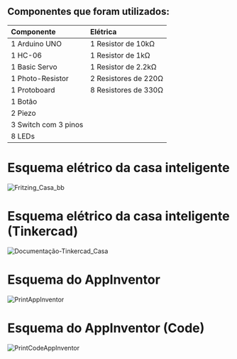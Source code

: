 ## Componentes que foram utilizados:

Componente | Elétrica
:--------- | :--------- | 
1 Arduino UNO| 1 Resistor de 10kΩ
1 HC-06| 1 Resistor de 1kΩ
1 Basic Servo|  1 Resistor de 2.2kΩ
1 Photo-Resistor|2 Resistores de 220Ω
1 Protoboard|8 Resistores de 330Ω
1 Botão| 
2 Piezo|
3 Switch com 3 pinos|
8 LEDs |

# Esquema elétrico da casa inteligente
![Fritzing_Casa_bb](https://github.com/Miqueias431/Projeto_Integrador/assets/129800730/5097f65d-fba8-47ba-81fa-64c2b11d66c5)

# Esquema elétrico da casa inteligente (Tinkercad)
![Documentação-Tinkercad_Casa](https://github.com/Miqueias431/Projeto_Integrador/assets/129800730/f91a0f5e-5c71-4224-ab43-acfaa8779550)

# Esquema do AppInventor
![PrintAppInventor](https://github.com/Miqueias431/Projeto_Integrador/assets/129800730/5f808687-d06f-4c30-bc96-b8f328e951c2)

# Esquema do AppInventor (Code)
![PrintCodeAppInventor](https://github.com/Miqueias431/Projeto_Integrador/assets/129800730/c3ae123b-0cfc-42c9-8066-ef4ed26df353)
